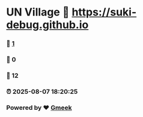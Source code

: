 # UN Village :link: https://suki-debug.github.io 
### :page_facing_up: [1](https://suki-debug.github.io/tag.html) 
### :speech_balloon: 0 
### :hibiscus: 12 
### :alarm_clock: 2025-08-07 18:20:25 
### Powered by :heart: [Gmeek](https://github.com/Meekdai/Gmeek)
